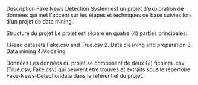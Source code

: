 Description
Fake News Detection System est un projet d'exploration de données qui met l'accent sur les étapes et techniques de base suivies lors d'un projet de data mining.

Structure du projet
Le projet est séparé en quatre (4) parties principales:

1.Read datasets Fake.csv and True.csv
2. Data cleaning and preparation
3. Data mining
4.Modeling

Données
Les données du projet se composent de deux (2) fichiers .csv (True.csv, Fake.csv) qui peuvent être trouvés et extraits sous le répertoire Fake-News-Detectiondata dans le référentiel du projet.
